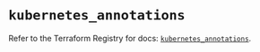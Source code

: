 # `kubernetes_annotations`

Refer to the Terraform Registry for docs: [`kubernetes_annotations`](https://registry.terraform.io/providers/hashicorp/kubernetes/2.35.1/docs/resources/annotations).
